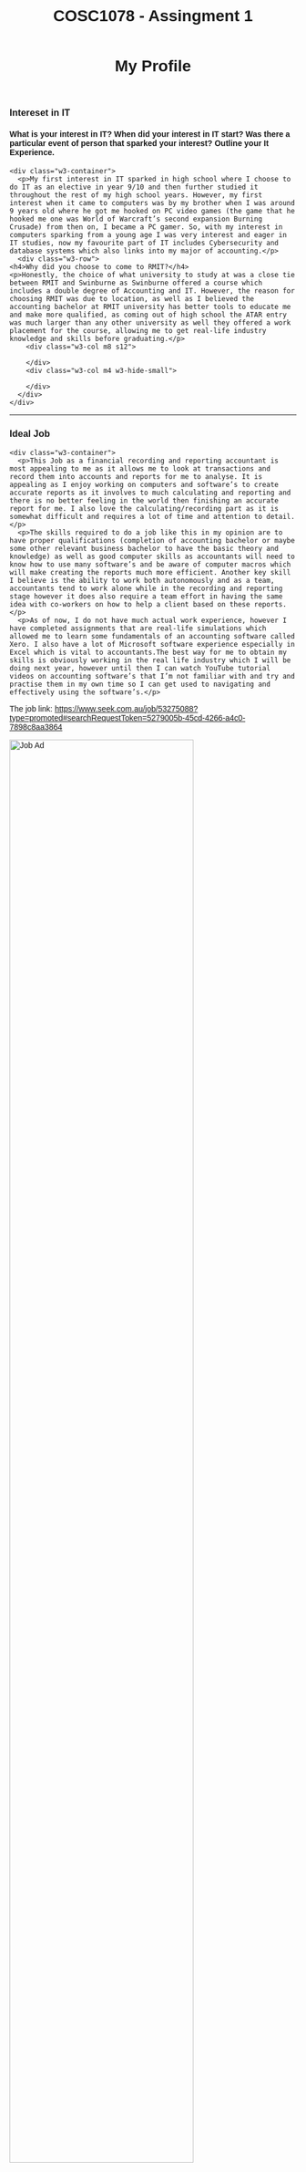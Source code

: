 <html>
<title>Assingment 1</title>
<meta charset="UTF-8">
<meta name="viewport" content="width=device-width, initial-scale=1">
<link rel="stylesheet" href="https://www.w3schools.com/w3css/4/w3.css">
<link rel="stylesheet" href="https://fonts.googleapis.com/css?family=Raleway">
<style>
body,h1,h2,h3,h4,h5 {font-family: "Raleway", sans-serif}
</style>
<body class="w3-light-grey">

<!-- w3-content defines a container for fixed size centered content,
and is wrapped around the whole page content, except for the footer in this example -->
<div class="w3-content" style="max-width:1400px">

<!-- Header -->
<header class="w3-container w3-center w3-padding-32">
  <h1><b>COSC1078 - Assingment 1</b></h1>
</header>

<!-- Grid -->
<div class="w3-row">

<!-- Blog entries -->
<div class="w3-col l8 s12">

  <!-- project idea -->
  <div class="w3-card-4 w3-margin w3-white">
    <div class="w3-container">
  <header class="w3-container w3-center w3-padding-32">
    <h1><b>My Profile</b></h1>
  </header>
  </div>
  <div class="w3-col m8 s12">

  </div>
  <div class="w3-col m4 w3-hide-small">

  </div>
  </div>

  <!-- Blog entry -->
  <div class="w3-card-4 w3-margin w3-white">
    <div class="w3-container">
      <h3><b>Intereset in IT</b></h3>
      <h4>What is your interest in IT? When did your interest in IT start? Was there a particular event of person that sparked your interest? Outline your It Experience. </h4>
    </div>

    <div class="w3-container">
      <p>My first interest in IT sparked in high school where I choose to do IT as an elective in year 9/10 and then further studied it throughout the rest of my high school years. However, my first interest when it came to computers was by my brother when I was around 9 years old where he got me hooked on PC video games (the game that he hooked me one was World of Warcraft’s second expansion Burning Crusade) from then on, I became a PC gamer. So, with my interest in computers sparking from a young age I was very interest and eager in IT studies, now my favourite part of IT includes Cybersecurity and database systems which also links into my major of accounting.</p>
      <div class="w3-row">
    <h4>Why did you choose to come to RMIT?</h4>
    <p>Honestly, the choice of what university to study at was a close tie between RMIT and Swinburne as Swinburne offered a course which includes a double degree of Accounting and IT. However, the reason for choosing RMIT was due to location, as well as I believed the accounting bachelor at RMIT university has better tools to educate me and make more qualified, as coming out of high school the ATAR entry was much larger than any other university as well they offered a work placement for the course, allowing me to get real-life industry knowledge and skills before graduating.</p>
        <div class="w3-col m8 s12">

        </div>
        <div class="w3-col m4 w3-hide-small">

        </div>
      </div>
    </div>
  </div>
  <hr>

  <!-- Ideal Job -->
  <div class="w3-card-4 w3-margin w3-white">
    <div class="w3-container">
      <h3><b>Ideal Job</b></h3>
    </div>

    <div class="w3-container">
      <p>This Job as a financial recording and reporting accountant is most appealing to me as it allows me to look at transactions and record them into accounts and reports for me to analyse. It is appealing as I enjoy working on computers and software’s to create accurate reports as it involves to much calculating and reporting and there is no better feeling in the world then finishing an accurate report for me. I also love the calculating/recording part as it is somewhat difficult and requires a lot of time and attention to detail.</p>
      <p>The skills required to do a job like this in my opinion are to have proper qualifications (completion of accounting bachelor or maybe some other relevant business bachelor to have the basic theory and knowledge) as well as good computer skills as accountants will need to know how to use many software’s and be aware of computer macros which will make creating the reports much more efficient. Another key skill I believe is the ability to work both autonomously and as a team, accountants tend to work alone while in the recording and reporting stage however it does also require a team effort in having the same idea with co-workers on how to help a client based on these reports.</p>
      <p>As of now, I do not have much actual work experience, however I have completed assignments that are real-life simulations which allowed me to learn some fundamentals of an accounting software called Xero. I also have a lot of Microsoft software experience especially in Excel which is vital to accountants.The best way for me to obtain my skills is obviously working in the real life industry which I will be doing next year, however until then I can watch YouTube tutorial videos on accounting software’s that I’m not familiar with and try and practise them in my own time so I can get used to navigating and effectively using the software’s.</p>
<p>The job link: <a href="url">https://www.seek.com.au/job/53275088?type=promoted#searchRequestToken=5279005b-45cd-4266-a4c0-7898c8aa3864</a></p>
<img src="Capture.PNG" alt="Job Ad" style="width:80%">
      <div class="w3-row">
        <div class="w3-col m8 s12">

        </div>
        <div class="w3-col m4 w3-hide-small">

        </div>
      </div>
    </div>
  </div>

  <!-- Quiz -->
    <div class="w3-card-4 w3-margin w3-white">
      <div class="w3-container">
        <h3><b>Quiz 1 and 2 results</b></h3>
      </div>
      <div class="w3-container">
        <<img src="quiz1.PNG" alt="Quiz 1" width="40%">
        <<img src="quiz2.PNG" alt="Quiz 2" width="50%">
      </div>
    </div>

<!-- project idea -->
<div class="w3-card-4 w3-margin w3-grey">
  <div class="w3-container">
<header class="w3-container w3-center w3-padding-32">
  <h1><b>Project Idea</b></h1>
</header>
</div>
<div class="w3-col m8 s12">

</div>
<div class="w3-col m4 w3-hide-small">

</div>
</div>
<!-- overview -->

<div class="w3-card-4 w3-margin w3-grey">
  <div class="w3-container">
    <h3><b>Overview</b></h3>
    <p>My project idea is similar to a budgeting/finance assistance software where businesses or individuals can input their financial data to help them calculate their profits and then give advice to them to improve their financials as well as tips on proper budgeting and saving money. For Businesses, they would need to input more financial data as they have much more transactions and other variables, as well the business side will include advice based on their ratios (Liquidity, profitability ratios etc). </p>
  </div>
  <div class="w3-col m8 s12">

  </div>
  <div class="w3-col m4 w3-hide-small">

  </div>
</div>

<!-- description -->

<div class="w3-card-4 w3-margin w3-grey">
  <div class="w3-container">
    <h3><b>Description</b></h3>
    <p>There would be many features to this service, the main one being giving feedback and statistics on the user’s financial figures. The way to get to the feedback and statistics however is firstly by the user inputting their accurate financial figures into the software (the more accurate they are the more the feedback will help improve them). Inputting the figures will allow the software to understand all variables of the users’ financials and be able to give direct feedback. This feature would also include (for businesses specifically) multiple financial ratios and give detailed explanations on how to improve these ratios (an example would be if inventory turnover is very long the business should incentivise their inventory by offering credit terms).  </p>
    <p>The software would also include a budgeting feature, which would help users be more aware on their spending and save money by creating a savings goal for the future. The budget feature is like a spending plan that takes into account both current and future income and expenses, which is valuable long-term for users, as it will keep user spending in check and make sure their savings are on track for the future and help reach their savings goal. Budgeting also ensures users to not spend money they don’t have and helps avoid poor financial decisions as the budget will allow the user to know exactly how much they earn and how much they can spend per month/week. </p>
    <p>These two features are different as the budgeting feature is to help users long-term and forecast their future transactions whereas the feedback one is based on previous years data and giving direct feedback to help users instantly on reasons why they are making or losing a certain amount. The feedback software is more business orientated as well whereas the budget is more for both individual and business users. When thinking about these software’s and how much they should cost to user’s, I would set the budgeting feature to be free (as I believe budgeting is a need for everyone) and the feedback feature to be a premium feature and cost a small amount. The purpose of these features is to help improve financial stability, but also to help educate the users on the importance of proper financing and improve their overall financial knowledge. </p>
  </div>
  <div class="w3-col m8 s12">

  </div>
  <div class="w3-col m4 w3-hide-small">

  </div>
</div>

<!-- skills required -->
<div class="w3-card-4 w3-margin w3-grey">
  <div class="w3-container">
    <h3><b>Outcome</b></h3>
    <p>If the project is successful, the outcome would be a cheap, easy to use accounting software that would help all users improve their financial stability and assist them into creating a budget plan and allowing them to reach their financial goals. Some problems that may be solved would be correct coding which can be solved by educating myself on coding with the many resources online and the project not being user friendly which can be solved by testing the software and some individuals and get feedback off them before publishing the project. The impact this software would have is large, as it will be an educational and practical tool for users in order to improve their financial situation. </p>
  </div>
  <div class="w3-col m8 s12">

  </div>
  <div class="w3-col m4 w3-hide-small">

  </div>
</div>

<!-- END BLOG ENTRIES -->
</div>

<!-- Introduction menu -->
<div class="w3-col l4">
  <!-- About Card -->
  <div class="w3-card w3-margin w3-margin-top">
  <img src="image.jpg" style="width:100%">
    <div class="w3-container w3-white">
      <h4><b>Personal Information</b></h4>
      <p>My name is Riley McKay, I’m a second year RMIT University student studying a Bachelor of Accountancy (Professional) and I am expecting to graduate the year ending 2023 as I will be interning at an accounting firm for my RMIT co-op placement in 2022. Some personal background knowledge about is that I am a Maltese Australian (my fathers’ side of the family is of Maltese heritage) and can only speak English and a very little amount of French after studying it in high school. My favourite hobby to do is watch and play basketball with my friends as well as playing video games with them.</p>
    </div>
  </div><hr>

  <!-- Personal Profile -->
  <div class="w3-card w3-margin w3-margin-top">
    <div class="w3-container w3-white">
      <h4><b>Personal Profile</b></h4>
      <h4>What do the results of these tests mean for you?</h4>
      <p>After completing the quizzes and looking at the results I’m not to surprised. I’ve always known that I would be a tactile learner as the way I learn always requires me to be hands on (whether writing calculations etc.). The creativity test was also not a surprise as I do believe I have a bigger complexity and perspective metric then the other metrics. However, the test I was surprised on was the 16 personalities test, where it said I’m 54% extraverted. I assumed I’d be a little more extraverted with a ratio of around 60-65% extravert and 40-35% introvert. These results have reassured me on my personality and learning traits and have told me that I’m a littler more extraverted then introverted.</p>
      <h4>How do you think these results may influence your behaviour in a team?</h4>
      <p> I don’t think these results will influence a change in my behaviour as a team, as all of them are more team friendly. Having a Tactile, slightly extraverted, and observant traits are the perfect traits for a member of a team; however, I don’t believe these traits are suitable for leader position. With this being said, I want to become more extraverted and slightly less observant so my personality can shift into more of a leader position of the team rather than just a member. </p>
      <h4> How should you take this into account when forming a team? </h4>
      <p> I should definitely find a more direct, extraverted, and bolder person when trying to form a team as they would be ideal for the leader role of a team. With that being said, I would also like a couple more people similar to my traits to fill the rest of the team which I believe would create an ideal, healthy functioning and effective team. </p>
    </div>
  </div><hr>

<!-- Quiz 3 Result -->
  <div class="w3-card-4 w3-margin w3-white">
    <div class="w3-container">
      <h3><b>Quiz 3 result</b></h3>
    </div>
    <div class="w3-container">
      <<img src="quiz3.PNG" alt="Quiz 3" width="100%">
      </div>
      </div>

<!-- Motivation -->
<div class="w3-card-4 w3-margin w3-grey">
  <div class="w3-container">
    <h3><b>Motivation</b></h3>
  </div>
  <div class="w3-container">
    <p>My motivation for this project idea is obviously my passion for Accounting and Business, and I believe that it would be very useful and helpful for individuals especially for those who have limited expertise on this topic and how to improve their financials. Also, the market for this project idea is literally ever individual and business as accounting is needed aspect for survivability and stability. I want the project to be user friendly (easy to use etc) and as well cheap and convenient (mobile app) so it would be appealable for individuals and businesses so they can use this software to greatly improve their financials. </p>
    </div>
    </div>

<!-- Tools and Technologies -->
<div class="w3-card-4 w3-margin w3-grey">
  <div class="w3-container">
    <h3><b>Tools and Technologies</b></h3>
  </div>
  <div class="w3-container">
    <p>The main hardware required would be a well-working computer as well as an external hard drive to ensure all software information and data is backed up onto it to have a secure archive for software information as well as to prevent data loss in case of a system crash or internal computer hard drive failure.  </p>
    <p>The main software required would be a html coding software (GitHub and Atom). This will assist in creating and designing the accounting software by inputting html codes into GitHub and Atom which will allow for the creation and design of the accounting software.   </p>
    </div>
    </div>

<!-- Outcome -->
<div class="w3-card-4 w3-margin w3-grey">
  <div class="w3-container">
    <h3><b>Skills Required</b></h3>
  </div>
  <div class="w3-container">
    <p>The main skill required for this project is having high html coding knowledge. Html coding is the biggest part of my project idea, as all of the accounting features, user interaction and even the creation of the software must be coded. It is very feasible to find the skills required to code the accounting software, as not only am I learning html in class I’m also experimenting codes on basic templates to improve my overall knowledge on html coding. There are also many  resources online to assist in improving my html coding knowledge. Finding the software and hardware are also very feasible, as the external hard drive may cost a bit, but the html coding software’s are free and easy to download. </p>
    </div>
    </div>


<!-- END Introduction Menu -->
</div>

<!-- END GRID -->
</div><br>

<!-- END w3-content -->
</div>

<!-- Footer -->
<footer class="w3-container w3-dark-grey w3-padding-32 w3-margin-top">
  <p style="text-align:center;">Riley McKay, Email: s3839145@student.rmit.edu.au</p>
</footer>

</body>
</html>
